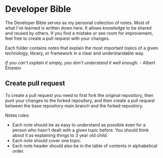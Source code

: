 # Developer Bible

The Developer Bible serves as my personal collection of notes. Most of what I’ve learned is written down here. It allows knowledge to be shared and reused by others. If you find a mistake or see room for improvement, feel free to create a pull request with your changes.

Each folder contains notes that explain the most important topics of a given technology, library, or framework in a clear and understandable way.

_If you can't explain it simply, you don't understand it well enough._ - Albert Einstein

## Create pull request
To create a pull request you need to first fork the original repository, then punt your changes to the forked repository, and then create a pull request between the base repository main branch and the forked repository. 

Notes rules:
- Each note should be as easy to understand as possible even for a person who hasn't dealt with a given topic before. You should think about it as explaining things to 3 year old child. 
- Each note should cover one topic. 
- Each note header should also be in the table of contents in alphabetical order.
